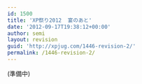 ```yaml
---
id: 1500
title: 'XP祭り2012  宴のあと'
date: '2012-09-17T19:38:12+00:00'
author: semi
layout: revision
guid: 'http://xpjug.com/1446-revision-2/'
permalink: /1446-revision-2/
---
```


(準備中)